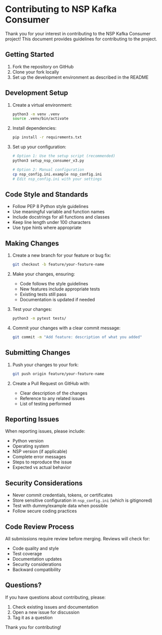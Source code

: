 # Contributing to NSP Kafka Consumer

Thank you for your interest in contributing to the NSP Kafka Consumer project! This document provides guidelines for contributing to the project.

## Getting Started

1. Fork the repository on GitHub
2. Clone your fork locally
3. Set up the development environment as described in the README

## Development Setup

1. Create a virtual environment:
   ```bash
   python3 -m venv .venv
   source .venv/bin/activate
   ```

2. Install dependencies:
   ```bash
   pip install -r requirements.txt
   ```

3. Set up your configuration:
   ```bash
   # Option 1: Use the setup script (recommended)
   python3 setup_nsp_consumer_v3.py
   
   # Option 2: Manual configuration
   cp nsp_config.ini.example nsp_config.ini
   # Edit nsp_config.ini with your settings
   ```

## Code Style and Standards

- Follow PEP 8 Python style guidelines
- Use meaningful variable and function names
- Include docstrings for all functions and classes
- Keep line length under 100 characters
- Use type hints where appropriate

## Making Changes

1. Create a new branch for your feature or bug fix:
   ```bash
   git checkout -b feature/your-feature-name
   ```

2. Make your changes, ensuring:
   - Code follows the style guidelines
   - New features include appropriate tests
   - Existing tests still pass
   - Documentation is updated if needed

3. Test your changes:
   ```bash
   python3 -m pytest tests/
   ```

4. Commit your changes with a clear commit message:
   ```bash
   git commit -m "Add feature: description of what you added"
   ```

## Submitting Changes

1. Push your changes to your fork:
   ```bash
   git push origin feature/your-feature-name
   ```

2. Create a Pull Request on GitHub with:
   - Clear description of the changes
   - Reference to any related issues
   - List of testing performed

## Reporting Issues

When reporting issues, please include:

- Python version
- Operating system
- NSP version (if applicable)
- Complete error messages
- Steps to reproduce the issue
- Expected vs actual behavior

## Security Considerations

- Never commit credentials, tokens, or certificates
- Store sensitive configuration in `nsp_config.ini` (which is gitignored)
- Test with dummy/example data when possible
- Follow secure coding practices

## Code Review Process

All submissions require review before merging. Reviews will check for:

- Code quality and style
- Test coverage
- Documentation updates
- Security considerations
- Backward compatibility

## Questions?

If you have questions about contributing, please:

1. Check existing issues and documentation
2. Open a new issue for discussion
3. Tag it as a question

Thank you for contributing!
